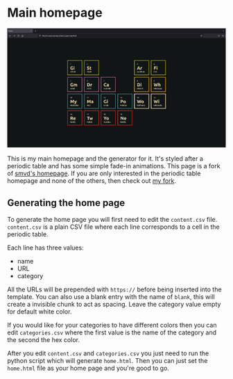 # Main homepage

![Screenshot of HomePage](screenshot.png "Screenshot of HomePage")

This is my main homepage and the generator for it.
It's styled after a periodic table and has some simple fade-in animations.
This page is a fork of [smvd's homepage](https://github.com/smvd/HomePage).
If you are only interested in the periodic table homepage and none of the others, then check out [my fork](https://github.com/lnhrnndz/periodic-homepage).

## Generating the home page

To generate the home page you will first need to edit the `content.csv` file.
`content.csv` is a plain CSV file where each line corresponds to a cell in the periodic table.

Each line has three values:
* name
* URL
* category

All the URLs will be prepended with `https://` before being inserted into the template.
You can also use a blank entry with the name of `blank`, this will create a invisible chunk to act as spacing.
Leave the category value empty for default white color.

If you would like for your categories to have different colors then you can edit `categories.csv`
where the first value is the name of the category and the second the hex color.

After you edit `content.csv` and `categories.csv` you just need to run the python script which will generate `home.html`.
Then you can just set the `home.html` file as your home page and you're good to go.
